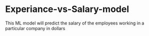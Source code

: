 # Experiance-vs-Salary-model
This ML model will predict the salary of the employees working in a particular company in dollars 
